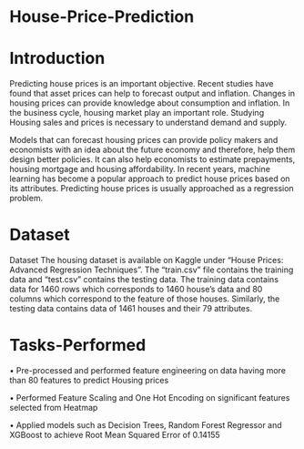 # House-Price-Prediction

# Introduction
Predicting house prices is an important objective. Recent studies have found that asset prices can help to forecast output and inflation. Changes in housing prices can provide knowledge about consumption and inflation. In the business cycle, housing market play an important role. Studying Housing sales and prices is necessary to understand demand and supply.

Models that can forecast housing prices can provide policy makers and economists with an idea about the future economy and therefore, help them design better policies. It can also help economists to estimate prepayments, housing mortgage and housing affordability. In recent years, machine learning has become a popular approach to predict house prices based on its attributes. Predicting house prices is usually approached as a regression problem.

# Dataset
Dataset
The housing dataset is available on Kaggle under “House Prices: Advanced Regression Techniques”. The “train.csv” file contains the training data and “test.csv” contains the testing data. The training data contains data for 1460 rows which corresponds to 1460 house’s data and 80 columns which correspond to the feature of those houses. Similarly, the testing data contains data of 1461 houses and their 79 attributes.

# Tasks-Performed
•	Pre-processed and performed feature engineering on data having more than 80 features to predict Housing prices

•	Performed Feature Scaling and One Hot Encoding on significant features selected from Heatmap

•	Applied models such as Decision Trees, Random Forest Regressor and XGBoost to achieve Root Mean Squared Error of 0.14155

